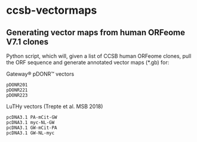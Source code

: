 # ccsb-vectormaps
Generating vector maps from human ORFeome V7.1 clones
-----------------------------------------------------

Python script, which will, given a list of CCSB human ORFeome clones, pull the ORF sequence and generate annotated vector maps (*.gb) for:

Gateway® pDONR™ vectors

    pDONR201
    pDONR221
    pDONR223

LuTHy vectors (Trepte et al. MSB 2018)

    pcDNA3.1 PA-mCit-GW
    pcDNA3.1 myc-NL-GW
    pcDNA3.1 GW-mCit-PA
    pcDNA3.1 GW-NL-myc
